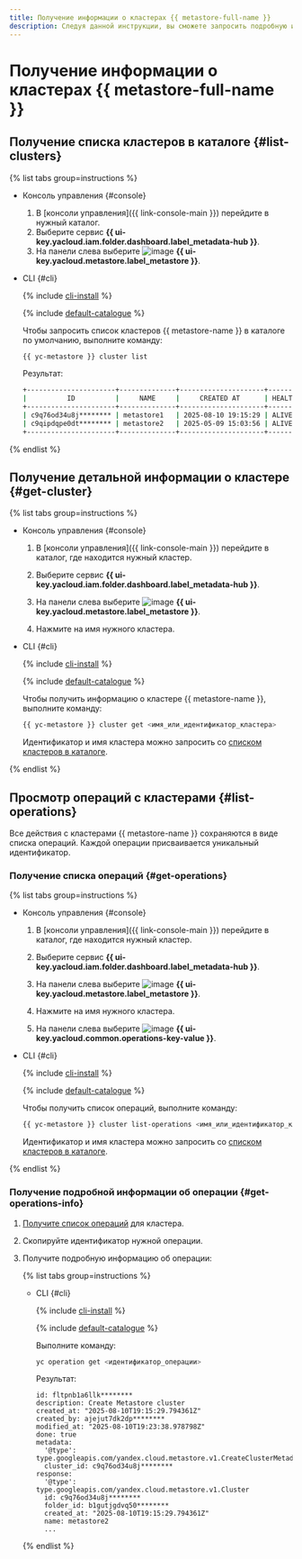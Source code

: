 ```yaml
---
title: Получение информации о кластерах {{ metastore-full-name }}
description: Следуя данной инструкции, вы сможете запросить подробную информацию об имеющихся кластерах {{ metastore-full-name }}.
---
```


# Получение информации о кластерах {{ metastore-full-name }}

## Получение списка кластеров в каталоге {#list-clusters}

{% list tabs group=instructions %}

- Консоль управления {#console}

  1. В [консоли управления]({{ link-console-main }}) перейдите в нужный каталог.
  1. Выберите сервис **{{ ui-key.yacloud.iam.folder.dashboard.label_metadata-hub }}**.
  1. На панели слева выберите ![image](../../../_assets/console-icons/database.svg) **{{ ui-key.yacloud.metastore.label_metastore }}**.


- CLI {#cli}

  {% include [cli-install](../../../_includes/cli-install.md) %}

  {% include [default-catalogue](../../../_includes/default-catalogue.md) %}

  Чтобы запросить список кластеров {{ metastore-name }} в каталоге по умолчанию, выполните команду:

  ```bash
  {{ yc-metastore }} cluster list
  ```

  Результат:

  ```bash
  +----------------------+--------------+---------------------+--------+---------+
  |          ID          |     NAME     |     CREATED AT      | HEALTH | STATUS  |
  +----------------------+--------------+---------------------+--------+---------+
  | c9q76od34u8j******** | metastore1   | 2025-08-10 19:15:29 | ALIVE  | RUNNING |
  | c9qipdqpe0dt******** | metastore2   | 2025-05-09 15:03:56 | ALIVE  | RUNNING |
  +----------------------+--------------+---------------------+--------+---------+
  ```

{% endlist %}

## Получение детальной информации о кластере {#get-cluster}

{% list tabs group=instructions %}

- Консоль управления {#console}

  1. В [консоли управления]({{ link-console-main }}) перейдите в каталог, где находится нужный кластер.
  1. Выберите сервис **{{ ui-key.yacloud.iam.folder.dashboard.label_metadata-hub }}**.
  1. На панели слева выберите ![image](../../../_assets/console-icons/database.svg) **{{ ui-key.yacloud.metastore.label_metastore }}**.

  1. Нажмите на имя нужного кластера.

- CLI {#cli}

  {% include [cli-install](../../../_includes/cli-install.md) %}

  {% include [default-catalogue](../../../_includes/default-catalogue.md) %}

  Чтобы получить информацию о кластере {{ metastore-name }}, выполните команду:

  ```bash
  {{ yc-metastore }} cluster get <имя_или_идентификатор_кластера>
  ```

  Идентификатор и имя кластера можно запросить со [списком кластеров в каталоге](#list-clusters).

{% endlist %}

## Просмотр операций с кластерами {#list-operations}

Все действия с кластерами {{ metastore-name }} сохраняются в виде списка операций. Каждой операции присваивается уникальный идентификатор.

### Получение списка операций {#get-operations}

{% list tabs group=instructions %}

- Консоль управления {#console}

  1. В [консоли управления]({{ link-console-main }}) перейдите в каталог, где находится нужный кластер.
  1. Выберите сервис **{{ ui-key.yacloud.iam.folder.dashboard.label_metadata-hub }}**.
  1. На панели слева выберите ![image](../../../_assets/console-icons/database.svg) **{{ ui-key.yacloud.metastore.label_metastore }}**.

  1. Нажмите на имя нужного кластера.
  1. На панели слева выберите ![image](../../../_assets/console-icons/list-check.svg) **{{ ui-key.yacloud.common.operations-key-value }}**.

- CLI {#cli}

  {% include [cli-install](../../../_includes/cli-install.md) %}

  {% include [default-catalogue](../../../_includes/default-catalogue.md) %}
  
  Чтобы получить список операций, выполните команду:

    ```bash
    {{ yc-metastore }} cluster list-operations <имя_или_идентификатор_кластера>
    ```

  Идентификатор и имя кластера можно запросить со [списком кластеров в каталоге](#list-clusters).

{% endlist %}

### Получение подробной информации об операции {#get-operations-info}

1. [Получите список операций](#get-operations) для кластера.
1. Скопируйте идентификатор нужной операции.
1. Получите подробную информацию об операции:

    {% list tabs group=instructions %}
    
    - CLI {#cli}
    
      {% include [cli-install](../../../_includes/cli-install.md) %}
    
      {% include [default-catalogue](../../../_includes/default-catalogue.md) %}
    
      Выполните команду:
    
        ```bash
        yc operation get <идентификатор_операции>
        ```
    
      Результат:
    
        ```text
        id: fltpnb1a6llk********
        description: Create Metastore cluster
        created_at: "2025-08-10T19:15:29.794361Z"
        created_by: ajejut7dk2dp********
        modified_at: "2025-08-10T19:23:38.978798Z"
        done: true
        metadata:
          '@type': type.googleapis.com/yandex.cloud.metastore.v1.CreateClusterMetadata
          cluster_id: c9q76od34u8j********
        response:
          '@type': type.googleapis.com/yandex.cloud.metastore.v1.Cluster
          id: c9q76od34u8j********
          folder_id: b1gutjgdvq50********
          created_at: "2025-08-10T19:15:29.794361Z"
          name: metastore2
          ...
        ```
    
    {% endlist %}

